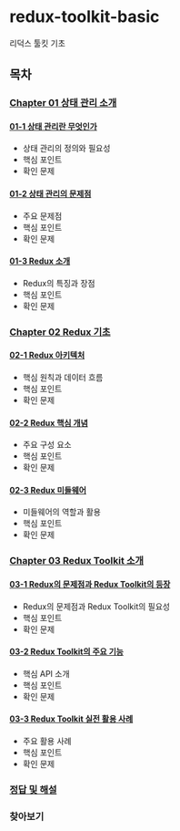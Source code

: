 # redux-toolkit-basic
리덕스 툴킷 기초

## 목차
### [Chapter 01 상태 관리 소개](#chapter-01-상태-관리-소개)

#### [01-1 상태 관리란 무엇인가](chapters/01-1_what_is_state_management.md)
- 상태 관리의 정의와 필요성
- 핵심 포인트
- 확인 문제

#### [01-2 상태 관리의 문제점](chapters/01-2_state_management_problems.md)
- 주요 문제점
- 핵심 포인트
- 확인 문제

#### [01-3 Redux 소개](chapters/01-3_redux_introduction.md)
- Redux의 특징과 장점
- 핵심 포인트
- 확인 문제

### [Chapter 02 Redux 기초](#chapter-02-redux-기초)
#### [02-1 Redux 아키텍처](chapters/02-1_redux_architecture.md)
- 핵심 원칙과 데이터 흐름
- 핵심 포인트
- 확인 문제

#### [02-2 Redux 핵심 개념](chapters/02-2_redux_core_concepts.md)
- 주요 구성 요소
- 핵심 포인트
- 확인 문제

#### [02-3 Redux 미들웨어](chapters/02-3_redux_middleware.md)
- 미들웨어의 역할과 활용
- 핵심 포인트
- 확인 문제

### [Chapter 03 Redux Toolkit 소개](#chapter-03-redux-toolkit-소개)
#### [03-1 Redux의 문제점과 Redux Toolkit의 등장](chapters/03-1_why_redux_toolkit.md)
- Redux의 문제점과 Redux Toolkit의 필요성
- 핵심 포인트
- 확인 문제

#### [03-2 Redux Toolkit의 주요 기능](chapters/03-2_redux_toolkit_features.md)
- 핵심 API 소개
- 핵심 포인트
- 확인 문제

#### [03-3 Redux Toolkit 실전 활용 사례](chapters/03-3_redux_toolkit_practical_examples.md)
- 주요 활용 사례
- 핵심 포인트
- 확인 문제


### [정답 및 해설](answers_and_explanations.md)
### 찾아보기
